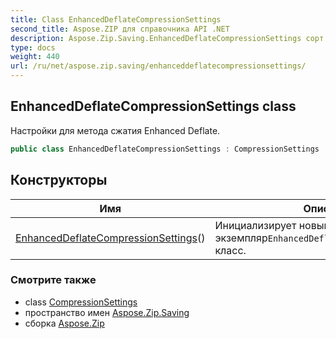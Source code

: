 ```yaml
---
title: Class EnhancedDeflateCompressionSettings
second_title: Aspose.ZIP для справочника API .NET
description: Aspose.Zip.Saving.EnhancedDeflateCompressionSettings сорт. Настройки для метода сжатия Enhanced Deflate.
type: docs
weight: 440
url: /ru/net/aspose.zip.saving/enhanceddeflatecompressionsettings/
---
```

## EnhancedDeflateCompressionSettings class

Настройки для метода сжатия Enhanced Deflate.

```csharp
public class EnhancedDeflateCompressionSettings : CompressionSettings
```

## Конструкторы

| Имя | Описание |
| --- | --- |
| [EnhancedDeflateCompressionSettings](enhanceddeflatecompressionsettings/)() | Инициализирует новый экземпляр`EnhancedDeflateCompressionSettings` класс. |

### Смотрите также

* class [CompressionSettings](../compressionsettings/)
* пространство имен [Aspose.Zip.Saving](../../aspose.zip.saving/)
* сборка [Aspose.Zip](../../)



